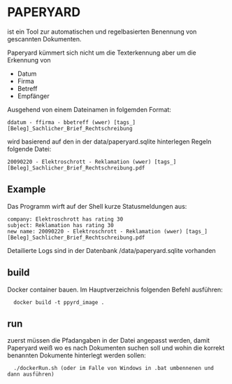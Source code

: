 # PAPERYARD

ist ein Tool zur automatischen und regelbasierten Benennung von gescannten Dokumenten.

Paperyard kümmert sich nicht um die Texterkennung aber um die Erkennung von

* Datum
* Firma
* Betreff
* Empfänger

Ausgehend von einem Dateinamen in folgemden Format:

    ddatum - ffirma - bbetreff (wwer) [tags_][Beleg]_Sachlicher_Brief_Rechtschreibung

wird basierend auf den in der data/paperyard.sqlite hinterlegen Regeln folgende Datei:

    20090220 - Elektroschrott - Reklamation (wwer) [tags_][Beleg]_Sachlicher_Brief_Rechtschreibung.pdf


## Example

Das Programm wirft auf der Shell kurze Statusmeldungen aus:

    company: Elektroschrott has rating 30
    subject: Reklamation has rating 30
    new name: 20090220 - Elektroschrott - Reklamation (wwer) [tags_][Beleg]_Sachlicher_Brief_Rechtschreibung.pdf

Detailierte Logs sind in der Datenbank /data/paperyard.sqlite vorhanden

## build

Docker container bauen. Im Hauptverzeichnis folgenden Befehl ausführen:

      docker build -t ppyrd_image .

## run

zuerst müssen die Pfadangaben in der Datei angepasst werden, damit Paperyard weiß wo es nach Dokumenten suchen soll und wohin die korrekt benannten Dokumente hinterlegt werden sollen:

      ./dockerRun.sh (oder im Falle von Windows in .bat umbennenen und dann ausführen)
